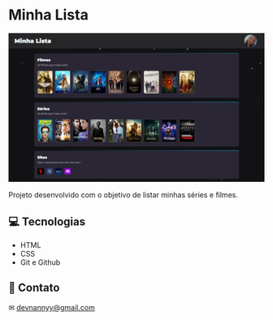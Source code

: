 # Minha Lista

![preview](./.github/preview.png)

Projeto desenvolvido com o objetivo de listar minhas séries e filmes.

## 💻 Tecnologias 
 - HTML
 - CSS
 - Git e Github

 ## 📱 Contato

 ✉ devnannyy@gmail.com